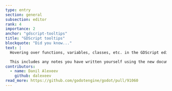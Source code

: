 ```yaml
---
type: entry
section: general
subsection: editor
rank: 4
importance: 2
anchor: "gdscript-tooltips"
title: "GDScript tooltips"
blockquote: "Did you know..."
text: |
  Hovering over functions, variables, classes, etc. in the GDScript editor will now greet you with a tooltip pop-up containing further information from the integrated documentation.

  This includes any notes you have written yourself using the new documentation system.
contributors:
  - name: Danil Alexeev
    github: dalexeev
read_more: https://github.com/godotengine/godot/pull/91060
---
```

